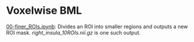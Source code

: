 # Voxelwise BML

[00-finer_ROIs.ipynb](https://github.com/chirag90in/eCON/blob/master/00-voxelwise_BML/00-finer_ROIs.ipynb): Divides an ROI into smaller regions and outputs a new ROI mask. _right_insula_10ROIs.nii.gz_ is one such output. 
